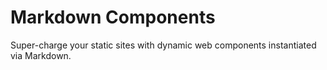 # Markdown Components

Super-charge your static sites with dynamic web components instantiated via Markdown.
